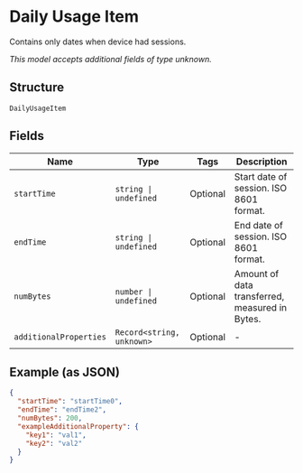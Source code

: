 
# Daily Usage Item

Contains only dates when device had sessions.

*This model accepts additional fields of type unknown.*

## Structure

`DailyUsageItem`

## Fields

| Name | Type | Tags | Description |
|  --- | --- | --- | --- |
| `startTime` | `string \| undefined` | Optional | Start date of session. ISO 8601 format. |
| `endTime` | `string \| undefined` | Optional | End date of session. ISO 8601 format. |
| `numBytes` | `number \| undefined` | Optional | Amount of data transferred, measured in Bytes. |
| `additionalProperties` | `Record<string, unknown>` | Optional | - |

## Example (as JSON)

```json
{
  "startTime": "startTime0",
  "endTime": "endTime2",
  "numBytes": 200,
  "exampleAdditionalProperty": {
    "key1": "val1",
    "key2": "val2"
  }
}
```

